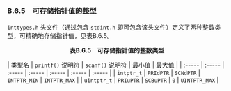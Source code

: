 ### B.6.5　可存储指针值的整型

`inttypes.h` 头文件（通过包含 `stdint.h` 即可包含该头文件）定义了两种整数类型，可精确地存储指针值，见表B.6.5。

<center class="my_markdown"><b class="my_markdown">表B.6.5　可存储指针值的整数类型</b></center>

| 类型名 | `printf()` 说明符 | `scanf()` 说明符 | 最小值 | 最大值 |
| :-----  | :-----  | :-----  | :-----  | :-----  | :-----  | :-----  |
| `intptr_t` | `PRIdPTR` | `SCNdPTR` | `INTPTR_MIN` | `INTPTR_MAX` |
| `uintptr_t` | `PRIuPTR` | `SCBuPTR` | `0` | `UINTPTR_MAX` |

